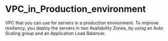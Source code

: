 # VPC_in_Production_environment
VPC that you can use for servers in a production environment. To improve resiliency, you deploy the servers in two Availability Zones, by using an Auto Scaling group and an Application Load Balancer.
